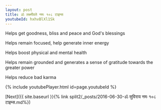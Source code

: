 ```yaml
---
layout: post
title: ॐ लक्ष्मीवते नमः १०८ टाइम्स
youtubeId: hxhvBlXl1Sk
---
```

 
 
Helps get goodness, bliss and peace and God's blessings
 
Helps remain focused, help generate inner energy 
 
Helps boost physical and mental health 
 
Helps remain grounded and generates a sense of gratitude towards the greater power 
 
Helps reduce bad karma
 
 
 
 


{% include youtubePlayer.html id=page.youtubeId %}
 
[Next]({{ site.baseurl }}{% link  split2/_posts/2016-06-30-ॐ सुविराय नमः १०८ टाइम्स.md%})
 
